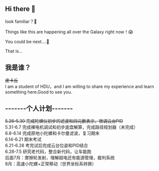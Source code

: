 ## Hi there 👋
look familiar？🤔  

Things like this are happening all over the Galaxy right now！😱  

You could be next....🫵  

That is...  

## 我是谁？
~~皮卡丘~~   
I am a student of HDU，and I am willing to share my experience and learn something here.Good to see you.  
## -------个人计划-------
~~5.26-5.30 完成陀螺仪初步的滤波和四元数表示，微调云台PID~~  
5.31-6.7 完成裸电机调试和初步底盘解算，完成路径规划器（未完成）  
6.8-6.14 完成原地小陀螺和卡尔曼滤波，复习期末  
6.14-6.21 期末考试  
6.21-6.28 考完试后完成云台位姿和PID结合  
6.28-7.5 研究老代码，整合新代码，让车能跑  
后面7月：摩擦轮发射，理解超电还有能源管理，裁判系统  
8月：高速小陀螺+正常移动（世界坐标系转换）
<!--
**moment-NEW/moment-NEW** is a ✨ _special_ ✨ repository because its `README.md` (this file) appears on your GitHub profile.

Here are some ideas to get you started:

- 🔭 I’m currently working on ...
- 🌱 I’m currently learning ...
- 👯 I’m looking to collaborate on ...
- 🤔 I’m looking for help with ...
- 💬 Ask me about ...
- 📫 How to reach me: ...
- 😄 Pronouns: ...
- ⚡ Fun fact: ...
-->
